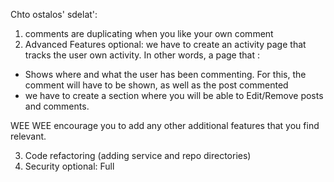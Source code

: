 Chto ostalos' sdelat':
1. comments are duplicating when you like your own comment
2. Advanced Features optional: we have to create an activity page that tracks the user own activity. In other words, a page that :
<ul>
    <li>Shows where and what the user has been commenting. For this, the comment will have to be shown, as well as the post commented</li>
    <li>we have to create a section where you will be able to Edit/Remove posts and comments.</li>
</ul>

WEE WEE encourage you to add any other additional features that you find relevant.

3. Code refactoring (adding service and repo directories)
4. Security optional: Full